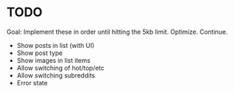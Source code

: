 # TODO

Goal: Implement these in order until hitting the 5kb limit. Optimize. Continue.

* Show posts in list (with UI)
* Show post type
* Show images in list items
* Allow switching of hot/top/etc
* Allow switching subreddits
* Error state
